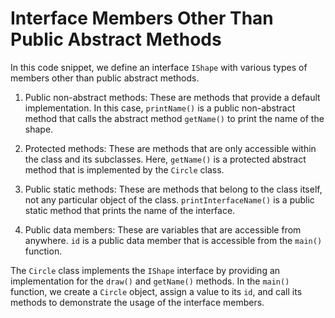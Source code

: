 # Interface Members Other Than Public Abstract Methods
In this code snippet, we define an interface `IShape` with various types of members other than public abstract methods. 

1. Public non-abstract methods: These are methods that provide a default implementation. In this case, `printName()` is a public non-abstract method that calls the abstract method `getName()` to print the name of the shape.

2. Protected methods: These are methods that are only accessible within the class and its subclasses. Here, `getName()` is a protected abstract method that is implemented by the `Circle` class.

3. Public static methods: These are methods that belong to the class itself, not any particular object of the class. `printInterfaceName()` is a public static method that prints the name of the interface.

4. Public data members: These are variables that are accessible from anywhere. `id` is a public data member that is accessible from the `main()` function.

The `Circle` class implements the `IShape` interface by providing an implementation for the `draw()` and `getName()` methods. In the `main()` function, we create a `Circle` object, assign a value to its `id`, and call its methods to demonstrate the usage of the interface members.